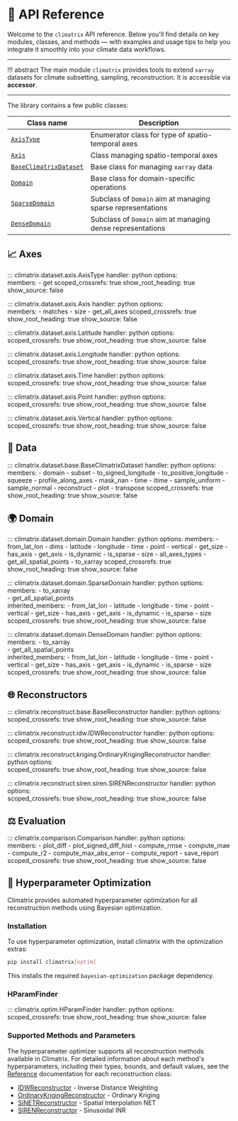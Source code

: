 # 🧪 API Reference

Welcome to the `climatrix` API reference. Below you'll find details on key modules, classes, and methods — with examples and usage tips to help you integrate it smoothly into your climate data workflows.

---

!!! abstract
    The main module `climatrix` provides tools to extend `xarray` datasets for climate subsetting, sampling, reconstruction. It is accessible via **accessor**.

---

The library contains a few public classes:

| Class name | Description |
| -----------| ----------- |
| [`AxisType`](#climatrix.dataset.axis.AxisType) | Enumerator class for type of spatio-temporal axes |
| [`Axis`](#climatrix.dataset.axis.Axis) | Class managing spatio-temporal axes |
| [`BaseClimatrixDataset`](#climatrix.dataset.base.BaseClimatrixDataset) | Base class for managing `xarray` data |
| [`Domain`](#climatrix.dataset.domain.Domain) | Base class for domain-specific operations |
| [`SparseDomain`](#climatrix.dataset.domain.SparseDomain) | Subclass of `Domain` aim at managing sparse representations | 
| [`DenseDomain`](#climatrix.dataset.domain.DenseDomain) |  Subclass of `Domain` aim at managing dense representations | 


## 📈 Axes 

::: climatrix.dataset.axis.AxisType
    handler: python
    options:    
      members:
        - get
      scoped_crossrefs: true
      show_root_heading: true
      show_source: false    

::: climatrix.dataset.axis.Axis
    handler: python
    options:    
      members:
        - matches
        - size
        - get_all_axes
      scoped_crossrefs: true
      show_root_heading: true
      show_source: false  

::: climatrix.dataset.axis.Latitude
    handler: python
    options:    
      scoped_crossrefs: true
      show_root_heading: true
      show_source: false  

::: climatrix.dataset.axis.Longitude
    handler: python
    options:    
      scoped_crossrefs: true
      show_root_heading: true
      show_source: false        

::: climatrix.dataset.axis.Time
    handler: python
    options:    
      scoped_crossrefs: true
      show_root_heading: true
      show_source: false        

::: climatrix.dataset.axis.Point
    handler: python
    options:    
      scoped_crossrefs: true
      show_root_heading: true
      show_source: false  

::: climatrix.dataset.axis.Vertical
    handler: python
    options:    
      scoped_crossrefs: true
      show_root_heading: true
      show_source: false  

## 📇 Data

::: climatrix.dataset.base.BaseClimatrixDataset
    handler: python
    options:
      members:
        - domain
        - subset
        - to_signed_longitude
        - to_positive_longitude
        - squeeze
        - profile_along_axes
        - mask_nan
        - time
        - itime
        - sample_uniform
        - sample_normal
        - reconstruct
        - plot
        - transpose
      scoped_crossrefs: true
      show_root_heading: true
      show_source: false


## 🌍 Domain 

::: climatrix.dataset.domain.Domain
    handler: python
    options:
      members:
        - from_lat_lon
        - dims
        - latitude
        - longitude
        - time
        - point
        - vertical
        - get_size
        - has_axis
        - get_axis
        - is_dynamic
        - is_sparse
        - size
        - all_axes_types
        - get_all_spatial_points
        - to_xarray
      scoped_crossrefs: true
      show_root_heading: true
      show_source: false      


::: climatrix.dataset.domain.SparseDomain
    handler: python
    options:    
      members:
        - to_xarray   
        - get_all_spatial_points       
      inherited_members: 
        - from_lat_lon
        - latitude
        - longitude
        - time
        - point
        - vertical
        - get_size
        - has_axis
        - get_axis
        - is_dynamic
        - is_sparse
        - size
      scoped_crossrefs: true
      show_root_heading: true
      show_source: false      

::: climatrix.dataset.domain.DenseDomain
    handler: python
    options:    
      members:
        - to_xarray   
        - get_all_spatial_points       
      inherited_members: 
        - from_lat_lon
        - latitude
        - longitude
        - time
        - point
        - vertical
        - get_size
        - has_axis
        - get_axis
        - is_dynamic
        - is_sparse
        - size
      scoped_crossrefs: true
      show_root_heading: true
      show_source: false            

## 🌐 Reconstructors

::: climatrix.reconstruct.base.BaseReconstructor
    handler: python
    options:   
      scoped_crossrefs: true 
      show_root_heading: true
      show_source: false   

::: climatrix.reconstruct.idw.IDWReconstructor
    handler: python
    options:   
      scoped_crossrefs: true 
      show_root_heading: true
      show_source: false    

::: climatrix.reconstruct.kriging.OrdinaryKrigingReconstructor
    handler: python
    options:    
      scoped_crossrefs: true
      show_root_heading: true
      show_source: false          

::: climatrix.reconstruct.siren.siren.SIRENReconstructor
    handler: python
    options:    
      scoped_crossrefs: true
      show_root_heading: true
      show_source: false         

## ⚖️ Evaluation

::: climatrix.comparison.Comparison
    handler: python
    options:    
      members:
        - plot_diff
        - plot_signed_diff_hist
        - compute_rmse
        - compute_mae
        - compute_r2
        - compute_max_abs_error
        - compute_report
        - save_report
      scoped_crossrefs: true
      show_root_heading: true
      show_source: false

## 🔧 Hyperparameter Optimization

Climatrix provides automated hyperparameter optimization for all reconstruction methods using Bayesian optimization.

### Installation

To use hyperparameter optimization, install climatrix with the optimization extras:

```bash
pip install climatrix[optim]
```

This installs the required `bayesian-optimization` package dependency.

### HParamFinder

::: climatrix.optim.HParamFinder
    handler: python
    options:    
      scoped_crossrefs: true
      show_root_heading: true
      show_source: false

### Supported Methods and Parameters

The hyperparameter optimizer supports all reconstruction methods available in Climatrix. For detailed information about each method's hyperparameters, including their types, bounds, and default values, see the [Reference](reference.md) documentation for each reconstruction class:

- [IDWReconstructor](reference.md#idwreconstructor) - Inverse Distance Weighting
- [OrdinaryKrigingReconstructor](reference.md#ordinarykrigingreconstructor) - Ordinary Kriging  
- [SiNETReconstructor](reference.md#sinetreconstructor) - Spatial Interpolation NET
- [SIRENReconstructor](reference.md#sirenreconstructor) - Sinusoidal INR   